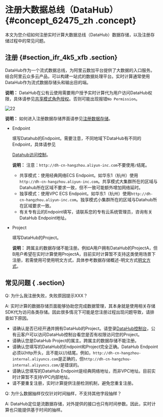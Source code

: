 # 注册大数据总线（DataHub） {#concept_62475_zh .concept}

本文为您介绍如何注册实时计算大数据总线（DataHub）数据存储，以及注册存储过程中的常见问题。

## 注册 {#section_ifr_4k5_xfb .section}

DataHub作为一个流式数据总线，为阿里云数加平台提供了大数据的入口服务。结合阿里云众多云产品，可以构建一站式的数据处理平台。实时计算通常使用DataHub作为流式数据存储头和输出目的端。

**说明：** DataHub在公有云使用需要用户授予实时计算代为用户访问DataHub权限，具体请参见[共享模式角色授权](../../../../../cn.zh-CN/准备工作/共享模式角色授权.md#)。否则可能出现报错`No Permission`。

![22](http://static-aliyun-doc.oss-cn-hangzhou.aliyuncs.com/assets/img/40854/155118142133029_zh-CN.png)

**说明：** 如何进入注册数据存储界面请参见[注册数据存储](cn.zh-CN/使用指南/数据存储/数据存储概述.md#ul_fgq_y41_1gb)。

-   Endpoint

    填写Datahub的Endpoint。需要注意，不同地域下DataHub有不同的Endpoint，具体请参见

    [Datahub访问控制](https://help.aliyun.com/document_detail/47442.html?spm=a2c4g.11186623.6.545.41a01a12lmpjWC)。

    **说明：** 注意：`http://dh-cn-hangzhou.aliyun-inc.com`不要使用`/`结尾。

    -   共享模式：使用经典网络ECS Endpoint。如华东1（杭州）使用`http://dh-cn-hangzhou.aliyun-inc.com`。共享模式大集群所在的区域与Datahub所在区域不要求一致，但不一致可能额外增加网络延时。
    -   独享模式：使用VPC ECS Endpoint。如华东1（杭州）使用`http://dh-cn-hangzhou.aliyun-inc.com`。独享模式小集群所在的区域与Datahub所在区域要求一致。
    -   有关专有云的Endpoint填写，请联系您的专有云系统管理员，咨询有关DataHub Endpoint地址。
-   Project

    填写DataHub的Project。

    **说明：** 跨属主的数据存储不能注册。例如A用户拥有DataHub的ProjectA，但B用户希望在实时计算使用ProjectA，目前实时计算暂不支持这类使用场景下注册，若需使用可使用明文方式，具体参考数据存储概述-明文方式[明文方式](cn.zh-CN/使用指南/数据存储/数据存储概述.md#section_qx2_4tz_zfb)。


## 常见问题 { .section}

Q: 为什么我注册失败，失败原因提示XXX？

A: 实时计算的数据存储页面能够协助您完成数据管理，其本身就是使用相关存储SDK代为访问各类存储。因此很多情况下可能是您注册过程出现问题导致，请排查如下原因。

-   请确认是否已经开通并拥有DataHub的Project。请登录[DataHub控制台](https://datahub.console.aliyun.com/datahub?spm=a2c4g.11186623.2.16.2d882a36F2C50S)，公有云客户可以访问DataHub控制台看您是否有权限访问您的Project。
-   请确认您是DataHub Project的属主。跨属主的数据存储不能注册。
-   请确认您填写的DataHub的Endpoint和Project完全正确。DataHub Endpoint必须以http开头，且不能以\(/\)结尾。例如，`http://dh-cn-hangzhou-internal.aliyuncs.com`是正确的，但`http://dh-cn-hangzhou-internal.aliyuncs.com/`是错误的。
-   请确认您填写的DataHub Endpoint是经典网络地址，而非VPC地址。目前实时计算暂不支持VPC内部地址。
-   请不要重复注册，实时计算提供注册检测机制，避免您重复注册。

Q: 为什么数据抽样仅仅针对时间抽样，不支持其他字段抽样？

A: DataHub定位是流数据存储，对外提供的接口也只有时间参数。因此，实时计算也只能提供基于时间的抽样。

